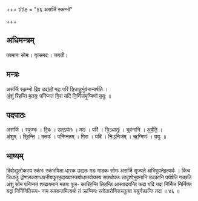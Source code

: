 +++
title = "४६ असर्जि स्कम्भो"

+++
## अधिमन्त्रम्
पवमानः सोमः। गृत्समदः। जगती।

## मन्त्रः
अस॑र्जि स्क॒म्भो दि॒व उद्य॑तो॒ मदः॒ परि॑ त्रि॒धातु॒र्भुव॑नान्यर्षति ।  
अं॒शुं रि॑हन्ति म॒तयः॒ पनि॑प्नतं गि॒रा यदि॑ नि॒र्णिज॑मृ॒ग्मिणो॑ य॒युः ॥

## पदपाठः
अस॑र्जि । स्क॒म्भः । दि॒वः । उत्ऽय॑तः । मदः॑ । परि॑ । त्रि॒ऽधातुः॑ । भुव॑नानि । अ॒र्ष॒ति॒ ।  
अं॒शुम् । रि॒ह॒न्ति॒ । म॒तयः॑ । पनि॑प्नतम् । गि॒रा । यदि॑ । निः॒ऽनिज॑म् । ऋ॒ग्मिणः॑ । य॒युः ॥

## भाष्यम्
दिवोद्युलोकस्य स्कंभः स्कंभयिता धारक उद्यतः मदः मादकः सोमः असर्जि सृज्यते अभिषूयतेइत्यर्थः । किंच त्रिधातुः द्रोणलकशाधवनीयपूतभृदाख्यास्त्रयोधातवोयस्य सतथोक्तः तादृशोभुवनानि उदकानि पर्यर्षति गच्छति अंशुं सोमं पनिप्नतं शब्दायमानं मतयः पूज- कारिहन्ति लिहन्ति आस्वादयन्ति कदा यदि यदा निर्निजं निर्निक्तं यद्वा निर्निगितिरूप- नाम रूपवन्तमित्यर्थः तं ऋग्मिणः स्तोतारोगिरास्तुत्या ययुर्गच्छन्ति तदा ॥ ४६ ॥